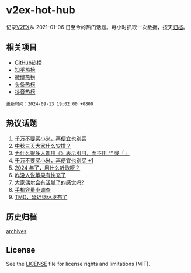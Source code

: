 # v2ex-hot-hub

 记录[V2EX](https://www.v2ex.com/)从 2021-01-06 日至今的热门话题。每小时抓取一次数据，按天[归档](archives)。
 
 ## 相关项目

- [GitHub热榜](https://github.com/it985/github-hot-hub)
- [知乎热榜](https://github.com/it985/zhihu-hot-hub)
- [微博热榜](https://github.com/it985/weibo-hot-hub)
- [头条热榜](https://github.com/it985/toutiao-hot-hub)
- [抖音热榜](https://github.com/it985/douyin-hot-hub)


 `更新时间：2024-09-13 19:02:00 +0800`

## 热议话题

1. [千万不要买小米，再便宜也别买](https://www.v2ex.com/t/1072408)
1. [中秋三天大家什么安排？](https://www.v2ex.com/t/1072484)
1. [为什么很多人都用《》表示引用，而不用 “” 或「」](https://www.v2ex.com/t/1072491)
1. [千万不要买小米，再便宜也别买 +1](https://www.v2ex.com/t/1072513)
1. [2024 年了，用什么听歌呀？](https://www.v2ex.com/t/1072490)
1. [咋没人说苹果有快充了](https://www.v2ex.com/t/1072477)
1. [大家偶尔会有活腻了的感觉吗?](https://www.v2ex.com/t/1072447)
1. [手机容量小调查](https://www.v2ex.com/t/1072409)
1. [TMD，延迟退休发布了](https://www.v2ex.com/t/1072643)

## 历史归档

[archives](archives)

## License

See the [LICENSE](LICENSE) file for license rights and limitations (MIT).
